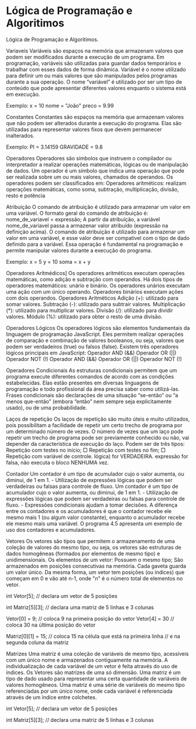 # Lógica de Programação e Algoritimos
Lógica de Programação e Algoritimos.

Variaveis
Variáveis são espaços na memória que armazenam valores que podem ser modificados durante a execução de um programa. Em programação, variáveis são utilizadas para guardar dados temporários e trabalhar com esses dados de forma dinâmica. Variável é o nome utilizado para definir um ou mais valores que são manipulados pelos programas durante a sua operação. O nome “variável” é utilizado por ser um tipo de conteúdo que pode apresentar diferentes valores enquanto o sistema está em execução.

Exemplo: x = 10 nome = "João" preco = 9.99

Constantes
Constantes são espaços na memória que armazenam valores que não podem ser alterados durante a execução do programa. Elas são utilizadas para representar valores fixos que devem permanecer inalterados.

Exemplo: PI = 3.14159 GRAVIDADE = 9.8

Operadores
Operadores são símbolos que instruem o compilador ou interpretador a realizar operações matemáticas, lógicas ou de manipulação de dados. Um operador é um símbolo que indica uma operação que pode ser realizada sobre um ou mais valores, chamados de operandos. Os operadores podem ser classificados em: Operadores aritméticos: realizam operações matemáticas, como soma, subtração, multiplicação, divisão, resto e potência

Atribuição
O comando de atribuição é utilizado para armazenar um valor em uma variável. O formato geral do comando de atribuição é: nome_de_variavel = expressão; A partir da atribuição, a variável nome_de_variavel passa a armazenar valor atribuído (expressão na definição acima). O comando de atribuição é utilizado para armazenar um valor em uma variável, e esse valor deve ser compatível com o tipo de dado definido para a variável. Essa operação é fundamental na programação e permite manipular valores durante a execução do programa.

Exemplo: x = 5 y = 10 soma = x + y

Operadores Arítmédicos]
Os operadores aritméticos executam operações matemáticas, como adição e subtração com operandos. Há dois tipos de operadores matemáticos: unário e binário. Os operadores unários executam uma ação com um único operando. Operadores binários executam ações com dois operandos. Operadores Aritméticos Adição (+): utilizado para somar valores. Subtração (-): utilizado para subtrair valores. Multiplicação (*): utilizado para multiplicar valores. Divisão (/): utilizado para dividir valores. Módulo (%): utilizado para obter o resto de uma divisão.

Operadores Lógicos
Os operadores lógicos são elementos fundamentais da linguagem de programação JavaScript. Eles permitem realizar operações de comparação e combinação de valores booleanos, ou seja, valores que podem ser verdadeiros (true) ou falsos (false). Existem três operadores lógicos principais em JavaScript: Operador AND (&&) Operador OR (||) Operador NOT (!) Operador AND (&&) Operador OR (||) Operador NOT (!)

Operadores Condicionais
As estruturas condicionais permitem que um programa execute diferentes comandos de acordo com as condições estabelecidas. Elas estão presentes em diversas linguagens de programação e todo profissional da área precisa saber como utilizá-las. Frases condicionais são declarações de uma situação “se-então” ou “a menos que-então” (embora “então” nem sempre seja explicitamente usado), ou de uma probabilidade.

Laços de repetição
Os laços de repetição são muito úteis e muito utilizados, pois possibilitam a facilidade de repetir um certo trecho de programa por um determinado número de vezes. O número de vezes que um laço pode repetir um trecho de programa pode ser previamente conhecido ou não, vai depender da característica de execução do laço. Podem ser de três tipos: Repetição com testes no início; □ Repetição com testes no fim; □ Repetição com variável de controle. lógica) for VERDADEIRA. expressão for falsa, não executa o bloco NENHUMA vez.

Contador
Um contador é um tipo de acumulador cujo o valor aumenta, ou diminui, de 1 em 1. - Utilização de expressões lógicas que podem ser verdadeiras ou falsas para controle de fluxo. Um contador é um tipo de acumulador cujo o valor aumenta, ou diminui, de 1 em 1. - Utilização de expressões lógicas que podem ser verdadeiras ou falsas para controle de fluxo. - Expressões condicionais ajudam a tomar decisões. A diferença entre os contadores e os acumuladores é que o contador recebe ele mesmo mais 1 (ou algum valor constante), enquanto o acumulador recebe ele mesmo mais uma variável. O programa 4.5 apresenta um exemplo de uso dos contadores e acumuladores.

Vetores
Os vetores são tipos que permitem o armazenamento de uma coleção de valores do mesmo tipo, ou seja, os vetores são estruturas de dados homogêneas (formados por elementos de mesmo tipo) e unidimensionais. Os elementos de um vetor: Possuem o mesmo tipo; São armazenados em posições consecutivas na memória. Cada gaveta guarda um valor único. Da mesma forma, um vetor tem posições (ou índices) que começam em 0 e vão até n-1, onde "n" é o número total de elementos no vetor.

int Vetor[5]; // declara um vetor de 5 posições

int Matriz[5][3]; // declara uma matriz de 5 linhas e 3 colunas

Vetor[0] = 9; // coloca 9 na primeira posição do vetor Vetor[4] = 30 // coloca 30 na última posição do vetor

Matriz[0][1] = 15; // coloca 15 na célula que está na primeira linha // e na segunda coluna da matriz

Matrizes
Uma matriz é uma coleção de variáveis de mesmo tipo, acessíveis com um único nome e armazenados contiguamente na memória. A individualização de cada variável de um vetor é feita através do uso de índices. Os Vetores são matrizes de uma só dimensão. Uma matriz é um tipo de dado usado para representar uma certa quantidade de variáveis de valores homogêneos. Uma matriz é uma série de variáveis do mesmo tipo referenciadas por um único nome, onde cada variável é referenciada através de um índice entre colchetes.

int Vetor[5]; // declara um vetor de 5 posições

int Matriz[5][3]; // declara uma matriz de 5 linhas e 3 colunas

